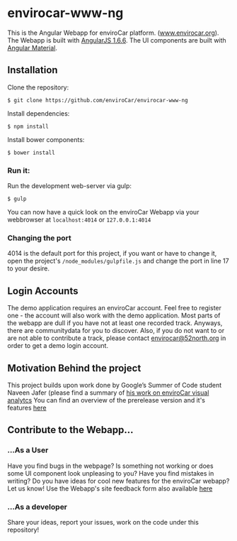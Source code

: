 # envirocar-www-ng
This is the Angular Webapp for enviroCar platform. (www.envirocar.org). 
The Webapp is built with [AngularJS 1.6.6](https://angularjs.org/). 
The UI components are built with [Angular Material](https://material.angularjs.org/).

## Installation

Clone the repository:

    $ git clone https://github.com/enviroCar/envirocar-www-ng

Install dependencies:
    
    $ npm install

Install bower components:

    $ bower install

### Run it:

Run the development web-server via gulp:

    $ gulp

You can now have a quick look on the enviroCar Webapp via your webbrowser at 
```localhost:4014``` or ```127.0.0.1:4014```

### Changing the port 
4014 is the default port for this project, if you want or have to change it, 
open the project's ```/node_modules/gulpfile.js``` and change the port in line 
17 to your desire.

## Login Accounts

The demo application requires an enviroCar account. Feel free to register
one - the account will also work with the demo application. Most parts of 
the webapp are dull if you have not at least one recorded track. Anyways, 
there are communitydata for you to discover. Also, if you do not want to 
or are not able to contribute a track, please contact 
envirocar@52north.org in order to get a demo login account.

## Motivation Behind the project

This project builds upon work done by Google’s Summer of Code student Naveen 
Jafer (please find a summary of [his work on enviroCar visual analytcs](https://blog.52north.org/2016/08/20/envirocar-visual-analytics-final-report/)
You can find an overview of the prerelease version and it's features [here](https://blog.52north.org/2016/12/08/envirocar-webapp/#more-5980)

## Contribute to the Webapp...

### ...As a User

Have you find bugs in the webpage? Is something not working or does some UI 
component look unpleasing to you? Have you find mistakes in writing? Do you have
ideas for cool new features for the enviroCar webapp? Let us know! Use the 
Webapp's site feedback form also available [here](https://docs.google.com/forms/d/e/1FAIpQLSdfanFDFmIEgD9p6GWyC9oEDXLhiMdE3hptZVCdV8WsG4Ik1g/viewform)

### ...As a developer

Share your ideas, report your issues, work on the code under this repository!
